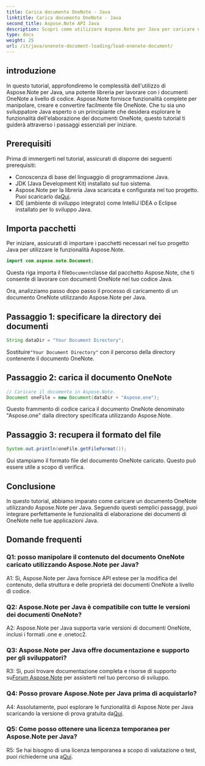 ```yaml
---
title: Carica documento OneNote - Java
linktitle: Carica documento OneNote - Java
second_title: Aspose.Note API Java
description: Scopri come utilizzare Aspose.Note per Java per caricare e manipolare i documenti OneNote senza sforzo. Tutorial completo per gli sviluppatori Java.
type: docs
weight: 25
url: /it/java/onenote-document-loading/load-onenote-document/
---
```

## introduzione

In questo tutorial, approfondiremo le complessità dell'utilizzo di Aspose.Note per Java, una potente libreria per lavorare con i documenti OneNote a livello di codice. Aspose.Note fornisce funzionalità complete per manipolare, creare e convertire facilmente file OneNote. Che tu sia uno sviluppatore Java esperto o un principiante che desidera esplorare le funzionalità dell'elaborazione dei documenti OneNote, questo tutorial ti guiderà attraverso i passaggi essenziali per iniziare.

## Prerequisiti

Prima di immergerti nel tutorial, assicurati di disporre dei seguenti prerequisiti:

- Conoscenza di base del linguaggio di programmazione Java.
- JDK (Java Development Kit) installato sul tuo sistema.
-  Aspose.Note per la libreria Java scaricata e configurata nel tuo progetto. Puoi scaricarlo da[Qui](https://releases.aspose.com/note/java/).
- IDE (ambiente di sviluppo integrato) come IntelliJ IDEA o Eclipse installato per lo sviluppo Java.

## Importa pacchetti

Per iniziare, assicurati di importare i pacchetti necessari nel tuo progetto Java per utilizzare le funzionalità Aspose.Note.

```java
import com.aspose.note.Document;
```

 Questa riga importa il file`Document`classe dal pacchetto Aspose.Note, che ti consente di lavorare con documenti OneNote nel tuo codice Java.

Ora, analizziamo passo dopo passo il processo di caricamento di un documento OneNote utilizzando Aspose.Note per Java.

## Passaggio 1: specificare la directory dei documenti

```java
String dataDir = "Your Document Directory";
```

 Sostituire`"Your Document Directory"` con il percorso della directory contenente il documento OneNote.

## Passaggio 2: carica il documento OneNote

```java
// Caricare il documento in Aspose.Note.
Document oneFile = new Document(dataDir + "Aspose.one");
```

Questo frammento di codice carica il documento OneNote denominato "Aspose.one" dalla directory specificata utilizzando Aspose.Note.

## Passaggio 3: recupera il formato del file

```java
System.out.println(oneFile.getFileFormat());
```

Qui stampiamo il formato file del documento OneNote caricato. Questo può essere utile a scopo di verifica.

## Conclusione

In questo tutorial, abbiamo imparato come caricare un documento OneNote utilizzando Aspose.Note per Java. Seguendo questi semplici passaggi, puoi integrare perfettamente le funzionalità di elaborazione dei documenti di OneNote nelle tue applicazioni Java.

## Domande frequenti

### Q1: posso manipolare il contenuto del documento OneNote caricato utilizzando Aspose.Note per Java?

A1: Sì, Aspose.Note per Java fornisce API estese per la modifica del contenuto, della struttura e delle proprietà dei documenti OneNote a livello di codice.

### Q2: Aspose.Note per Java è compatibile con tutte le versioni dei documenti OneNote?

A2: Aspose.Note per Java supporta varie versioni di documenti OneNote, inclusi i formati .one e .onetoc2.

### Q3: Aspose.Note per Java offre documentazione e supporto per gli sviluppatori?

 R3: Sì, puoi trovare documentazione completa e risorse di supporto su[Forum Aspose.Note](https://forum.aspose.com/c/note/28) per assisterti nel tuo percorso di sviluppo.

### Q4: Posso provare Aspose.Note per Java prima di acquistarlo?

 A4: Assolutamente, puoi esplorare le funzionalità di Aspose.Note per Java scaricando la versione di prova gratuita da[Qui](https://releases.aspose.com/).

### Q5: Come posso ottenere una licenza temporanea per Aspose.Note per Java?

 R5: Se hai bisogno di una licenza temporanea a scopo di valutazione o test, puoi richiederne una a[Qui](https://purchase.aspose.com/temporary-license/).

